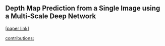 ## Depth Map Prediction from a Single Image using a Multi-Scale Deep Network

[[<ins>paper link</ins>]](https://arxiv.org/abs/1406.2283)

<ins>contributions:</ins> 
